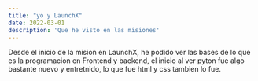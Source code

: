 ```yaml
---
title: "yo y LaunchX"
date: 2022-03-01
description: 'Que he visto en las misiones'
---
```


Desde el inicio de la mision en LaunchX, he podido ver las bases de lo que es la programacion en Frontend y backend,
el inicio al ver pyton fue algo bastante nuevo y entretnido, lo que fue html y css tambien lo fue.
